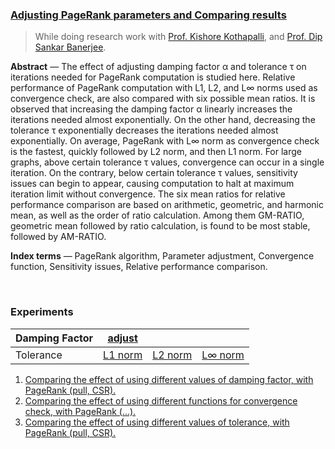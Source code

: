 ### [Adjusting PageRank parameters and Comparing results][report]

> While doing research work with [Prof. Kishore Kothapalli], and [Prof. Dip Sankar Banerjee].

**Abstract** — The effect of adjusting damping factor α and tolerance τ on iterations needed for PageRank computation is studied here. Relative performance of PageRank computation with L1, L2, and L∞ norms used as convergence check, are also compared with six possible mean ratios. It is observed that increasing the damping factor α linearly increases the iterations needed almost exponentially. On the other hand, decreasing the tolerance τ exponentially decreases the iterations needed almost exponentially. On average, PageRank with L∞ norm as convergence check is the fastest, quickly followed by L2 norm, and then L1 norm. For large graphs, above certain tolerance τ values, convergence can occur in a single iteration. On the contrary, below certain tolerance τ values, sensitivity issues can begin to appear, causing computation to halt at maximum iteration limit without convergence. The six mean ratios for relative performance comparison are based on arithmetic, geometric, and harmonic mean, as well as the order of ratio calculation. Among them GM-RATIO, geometric mean followed by ratio calculation, is found to be most stable, followed by AM-RATIO.

**Index terms** — PageRank algorithm, Parameter adjustment, Convergence function, Sensitivity issues, Relative performance comparison.

<br>


### Experiments

| Damping Factor | [adjust][α]  |              |              |
| -------------- | ------------ | ------------ | ------------ |
| Tolerance      | [L1 norm][τ] | [L2 norm][τ] | [L∞ norm][τ] |

1. [Comparing the effect of using different values of damping factor, with PageRank (pull, CSR).][α]
2. [Comparing the effect of using different functions for convergence check, with PageRank (...).][τ-fn]
3. [Comparing the effect of using different values of tolerance, with PageRank (pull, CSR).][τ]


[Prof. Kishore Kothapalli]: https://cstar.iiit.ac.in/~kkishore/
[Prof. Dip Sankar Banerjee]: https://sites.google.com/site/dipsankarban/
[report]: https://gist.github.com/wolfram77/6dc740392d2f4e713fafdaea4ec1eba2
[α]: https://github.com/puzzlef/pagerank-adjust-damping-factor
[τ]: https://github.com/puzzlef/pagerank-adjust-tolerance
[τ-fn]: https://github.com/puzzlef/pagerank-adjust-tolerance-function
